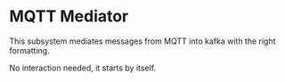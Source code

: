# MQTT Mediator
This subsystem mediates messages from MQTT into kafka with the right formatting.

No interaction needed, it starts by itself.
